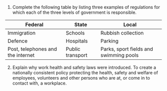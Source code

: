 1. Complete the following table by listing three examples of regulations for which each of the three levels of government is responsible.

| Federal                           | State            | Local                                  |
| --------------------------------- | ---------------- | -------------------------------------- |
| Immigration                       | Schools          | Rubbish collection                     |
| Defence                           | Hospitals        | Parking                                |
| Post, telephones and the internet | Public transport | Parks, sport fields and swimming pools |
2. Explain why work health and safety laws were introduced.
To create a nationally consistent policy protecting the health, safety and welfare of employees, volunteers and other persons who are at, or come in to contact with, a workplace.